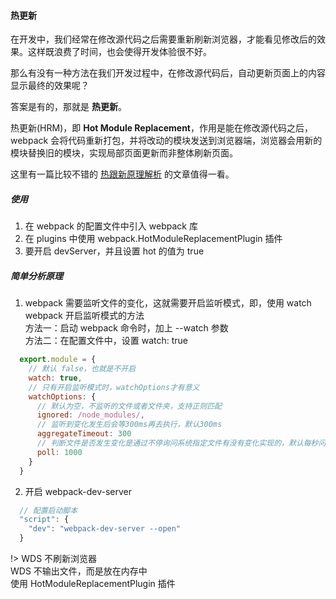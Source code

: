 #### 热更新
在开发中，我们经常在修改源代码之后需要重新刷新浏览器，才能看见修改后的效果。这样既浪费了时间，也会使得开发体验很不好。  

那么有没有一种方法在我们开发过程中，在修改源代码后，自动更新页面上的内容显示最终的效果呢？

答案是有的，那就是 **热更新**。

热更新(HRM)，即 **Hot Module Replacement**，作用是能在修改源代码之后，webpack 会将代码重新打包，并将改动的模块发送到浏览器端，浏览器会用新的模块替换旧的模块，实现局部页面更新而非整体刷新页面。

这里有一篇比较不错的 [热跟新原理解析](https://segmentfault.com/a/1190000020310371) 的文章值得一看。


##### 使用
1. 在 webpack 的配置文件中引入 webpack 库 
2. 在 plugins 中使用 webpack.HotModuleReplacementPlugin 插件
3. 要开启 devServer，并且设置 hot 的值为 true


##### 简单分析原理
1. webpack 需要监听文件的变化，这就需要开启监听模式，即，使用 watch  
        webpack 开启监听模式的方法  
        方法一：启动 webpack 命令时，加上 --watch 参数  
        方法二：在配置文件中，设置 watch: true
  ```javascript
    export.module = {
      // 默认 false，也就是不开启
      watch: true,
      // 只有开启监听模式时，watchOptions才有意义
      watchOptions: {
        // 默认为空，不监听的文件或者文件夹，支持正则匹配
        ignored: /node_modules/,
        // 监听到变化发生后会等300ms再去执行，默认300ms
        aggregateTimeout: 300
        // 判断文件是否发生变化是通过不停询问系统指定文件有没有变化实现的，默认每秒问1000次
        poll: 1000
      }
    }
  ```
2. 开启 webpack-dev-server 
  ```javascript
    // 配置启动脚本
    "script": {
      "dev": "webpack-dev-server --open"
    }
  ```

!> WDS 不刷新浏览器  
WDS 不输出文件，而是放在内存中  
使用 HotModuleReplacementPlugin 插件






